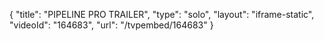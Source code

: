 {
    "title": "PIPELINE PRO TRAILER",
    "type": "solo",
    "layout": "iframe-static",
    "videoId": "164683",
    "url": "\/tvpembed\/164683"
}